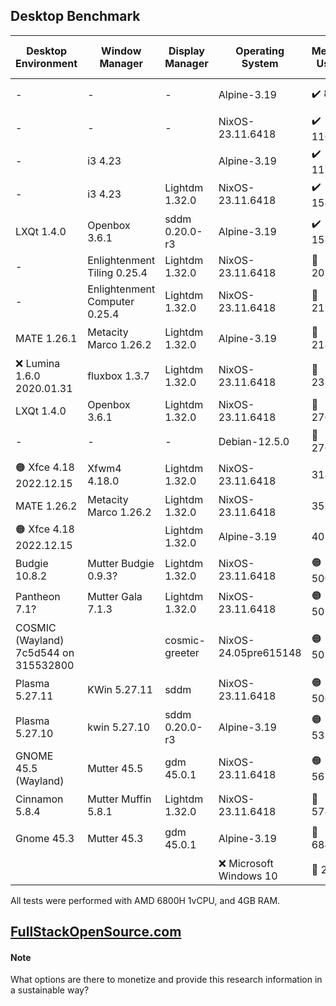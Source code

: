 ## Desktop Benchmark

|Desktop Environment                  |Window Manager               |Display Manager|Operating System      |Memory Usage|Processor Usage    |Size on Disk|Reboot Time  |
|-------------------------------------|-----------------------------|---------------|----------------------|------------|-------------------|------------|-------------|
|-                                    |-                            |-              |Alpine-3.19           |✔️ 89MB     |✔️ 0.00, 0.00, 0.00|✔️ 342M     |11 Seconds   |
|-                                    |-                            |-              |NixOS-23.11.6418      |✔️ 116MB    |✔️ 0.00, 0.00, 0.00|🔵 2.3G     |✔️ 6 Seconds |
|-                                    |i3 4.23                      |               |Alpine-3.19           |✔️ 117MB    |✔️ 0.00, 0.00, 0.00|✔️ 569M     |🟠 14 Seconds|
|-                                    |i3 4.23                      |Lightdm 1.32.0 |NixOS-23.11.6418      |✔️ 154MB    |✔️ 0.00, 0.00, 0.00|4.2G        |✔️ 6 Seconds |
|LXQt 1.4.0                           |Openbox 3.6.1                |sddm 0.20.0-r3 |Alpine-3.19           |✔️ 158MB    |✔️ 0.00, 0.00, 0.00|✔️ 801M     |10 Seconds   |
|-                                    |Enlightenment Tiling 0.25.4  |Lightdm 1.32.0 |NixOS-23.11.6418      |🔵 205MB    |🔵 0.07, 0.02, 0.00|5.4G        |🔵 8 Seconds |
|-                                    |Enlightenment Computer 0.25.4|Lightdm 1.32.0 |NixOS-23.11.6418      |🔵 211MB    |0.13, 0.03, 0.01   |5.4G        |🔵 9 Seconds |
|MATE 1.26.1                          |Metacity Marco 1.26.2        |Lightdm 1.32.0 |Alpine-3.19           |🔵 218MB    |✔️ 0.00, 0.00, 0.00|✔️ 1.3G     |🟠 14 Seconds|
|❌ Lumina 1.6.0 2020.01.31            |fluxbox 1.3.7                |Lightdm 1.32.0 |NixOS-23.11.6418      |🔵 232MB    |🔵 0.07, 0.02, 0.00|🔵 3.3G     |🔵 9 Seconds |
|LXQt 1.4.0                           |Openbox 3.6.1                |Lightdm 1.32.0 |NixOS-23.11.6418      |🔵 276MB    |🔵 0.07, 0.02, 0.00|5.2G        |10 Seconds   |
|-                                    |-                            |-              |Debian-12.5.0         |🔵 276MB    |✔️ 0.00, 0.00, 0.00|✔️ 1.7G     |✔️ 5 Seconds |
|🟠 Xfce 4.18 2022.12.15              |Xfwm4 4.18.0                 |Lightdm 1.32.0 |NixOS-23.11.6418      |318MB       |🔵 0.07, 0.02, 0.00|5.0G        |10 Seconds   |
|MATE 1.26.2                          |Metacity Marco 1.26.2        |Lightdm 1.32.0 |NixOS-23.11.6418      |351MB       |0.13, 0.03, 0.01   |5.7G        |10 Seconds   |
|🟠 Xfce 4.18 2022.12.15              |                             |Lightdm 1.32.0 |Alpine-3.19           |402MB       |✔️ 0.00, 0.00, 0.00|✔️ 1.2G     |11 Seconds   |
|Budgie 10.8.2                        |Mutter Budgie 0.9.3?         |Lightdm 1.32.0 |NixOS-23.11.6418      |🟠 500MB    |🟠 0.34, 0.08, 0.03|🟠 6.3G     |11 Seconds   |
|Pantheon 7.1?                        |Mutter Gala 7.1.3            |Lightdm 1.32.0 |NixOS-23.11.6418      |🟠 502MB    |🟠 0.36, 0.08, 0.03|6.0G        |🟠 14 Seconds|
|COSMIC (Wayland) 7c5d544 on 315532800|                             |cosmic-greeter |NixOS-24.05pre615148  |🟠 505MB    |🟠 0.39, 0.10, 0.03|🔵 3.9G     |11 Seconds   |
|Plasma 5.27.11                       |KWin 5.27.11                 |sddm           |NixOS-23.11.6418      |🟠 506MB    |🔴 2.02, 0.51, 0.17|🟠 6.8G     |🔴 24 Seconds|
|Plasma 5.27.10                       |kwin 5.27.10                 |sddm 0.20.0-r3	|Alpine-3.19           |🟠 533MB    |🔴 1.28, 0.30, 0.10|🔵 2.2GB    |🟠 17 Seconds|
|GNOME 45.5 (Wayland)                 |Mutter 45.5                  |gdm 45.0.1     |NixOS-23.11.6418      |🟠 567MB    |0.21, 0.05, 0.02   |6.0G        |11 Seconds   |
|Cinnamon 5.8.4                       |Mutter Muffin 5.8.1          |Lightdm 1.32.0 |NixOS-23.11.6418      |🔴 574MB    |🔴 1.20, 0.29, 0.10|🔴 7.0G     |🟠 17 Seconds|
|Gnome 45.3                           |Mutter 45.3                  |gdm 45.0.1     |Alpine-3.19           |🔴 684MB    |0.27, 0.06, 0.02   |✔️ 1.8G     |🔴 21 Seconds|
|                                     |                             |               |❌ Microsoft Windows 10|🔴 2.3GB    |4%                 |🔴 32.7G    |🔴 53 Seconds|

All tests were performed with AMD 6800H 1vCPU, and 4GB RAM.

## [FullStackOpenSource.com](https://fullstackopensource.com/)

#### Note
What options are there to monetize and provide this research information in a sustainable way?
